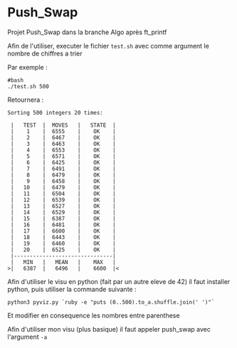 # Push_Swap
Projet Push_Swap dans la branche Algo après ft_printf

Afin de l'utiliser, executer le fichier `test.sh` avec comme argument le nombre de chiffres a trier

Par exemple :
```
#bash
./test.sh 500
```

Retournera :
```
Sorting 500 integers 20 times:

 |   TEST  |  MOVES   |   STATE  |
 |    1    |  6555    |    OK    |
 |    2    |  6467    |    OK    |
 |    3    |  6463    |    OK    |
 |    4    |  6553    |    OK    |
 |    5    |  6571    |    OK    |
 |    6    |  6425    |    OK    |
 |    7    |  6491    |    OK    |
 |    8    |  6479    |    OK    |
 |    9    |  6458    |    OK    |
 |   10    |  6479    |    OK    |
 |   11    |  6504    |    OK    |
 |   12    |  6539    |    OK    |
 |   13    |  6527    |    OK    |
 |   14    |  6529    |    OK    |
 |   15    |  6387    |    OK    |
 |   16    |  6481    |    OK    |
 |   17    |  6600    |    OK    |
 |   18    |  6443    |    OK    |
 |   19    |  6460    |    OK    |
 |   20    |  6525    |    OK    |
 |-------------------------------|
 |   MIN   |   MEAN   |    MAX   |
>|   6387  |   6496   |    6600  |<
```

Afin d'utiliser le visu en python (fait par un autre eleve de 42) il faut installer python, puis utiliser la commande suivante :
```
python3 pyviz.py `ruby -e "puts (0..500).to_a.shuffle.join(' ')"`
```

Et modifier en consequence les nombres entre parenthese

Afin d'utiliser mon visu (plus basique) il faut appeler push_swap avec l'argument `-a`
